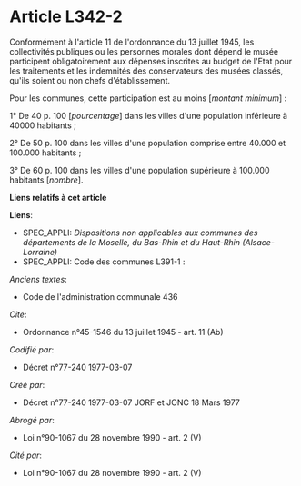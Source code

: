 # Article L342-2

Conformément à l'article 11 de l'ordonnance du 13 juillet 1945, les collectivités publiques ou les personnes morales dont
dépend le musée participent obligatoirement aux dépenses inscrites au budget de l'Etat pour les traitements et les indemnités
des conservateurs des musées classés, qu'ils soient ou non chefs d'établissement.

Pour les communes, cette participation est au moins [*montant minimum*] :

1° De 40 p. 100 [*pourcentage*] dans les villes d'une population inférieure à 40000 habitants ;

2° De 50 p. 100 dans les villes d'une population comprise entre 40.000 et 100.000 habitants ;

3° De 60 p. 100 dans les villes d'une population supérieure à 100.000 habitants [*nombre*].

**Liens relatifs à cet article**

**Liens**:

  - SPEC_APPLI: *Dispositions non applicables aux communes des départements de la Moselle, du Bas-Rhin et du Haut-Rhin (Alsace-Lorraine)*
  - SPEC_APPLI: Code des communes L391-1 :

_Anciens textes_:

  - Code de l'administration communale 436

_Cite_:

  - Ordonnance n°45-1546 du 13 juillet 1945 - art. 11 (Ab)

_Codifié par_:

  - Décret n°77-240 1977-03-07

_Créé par_:

  - Décret n°77-240 1977-03-07 JORF et JONC 18 Mars 1977

_Abrogé par_:

  - Loi n°90-1067 du 28 novembre 1990 - art. 2 (V)

_Cité par_:

  - Loi n°90-1067 du 28 novembre 1990 - art. 2 (V)

